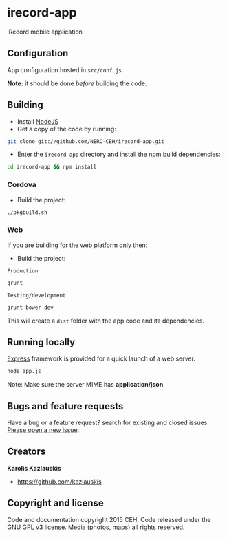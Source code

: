 # irecord-app
iRecord mobile application

## Configuration

App configuration hosted in `src/conf.js`.

**Note:** it should be done *before* building the code.


## Building

- Install [NodeJS](http://nodejs.org/)
- Get a copy of the code by running:

```bash
git clone git://github.com/NERC-CEH/irecord-app.git
```

- Enter the `irecord-app` directory and install the npm build dependencies:

```bash
cd irecord-app && npm install
```


### Cordova

- Build the project:

```bash
./pkgbuild.sh
```


### Web

If you are building for the web platform only then:

- Build the project:

`Production`

```bash
grunt
```

`Testing/development`

```bash
grunt bower dev
```


This will create a `dist` folder with the app code and its dependencies.


## Running locally

[Express](http://expressjs.com/) framework is provided for a quick launch of a web server.

```bash
node app.js
```

Note: Make sure the server MIME has **application/json**


## Bugs and feature requests

Have a bug or a feature request? search for existing and closed issues. [Please open a new issue](https://github.com/NERC-CEH/irecord-dragonfly-app/issues).


## Creators

**Karolis Kazlauskis**

- <https://github.com/kazlauskis>


## Copyright and license

Code and documentation copyright 2015 CEH. Code released under the [GNU GPL v3 license](LICENSE).
Media (photos, maps) all rights reserved.